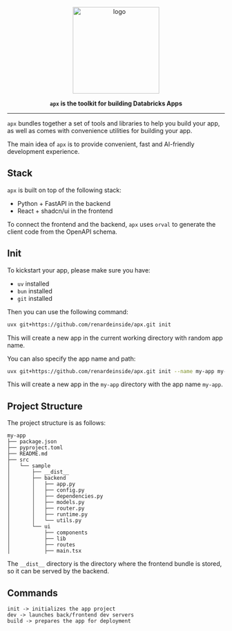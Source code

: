 <p align="center">
    <a href="https://github.com/renardeinside/apx">
        <img src="https://raw.githubusercontent.com/renardeinside/apx/refs/heads/main/assets/logo.svg" class="align-center" width="200" height="200" alt="logo" />
    </a>
</p>

<p align="center">
    <b><code>apx</code> is the toolkit for building Databricks Apps</b>
</p>

---

`apx` bundles together a set of tools and libraries to help you build your app, as well as comes with convenience utilities for building your app.

The main idea of `apx` is to provide convenient, fast and AI-friendly development experience.

## Stack

`apx` is built on top of the following stack:

- Python + FastAPI in the backend
- React + shadcn/ui in the frontend

To connect the frontend and the backend, `apx` uses `orval` to generate the client code from the OpenAPI schema.

## Init

To kickstart your app, please make sure you have:

- `uv` installed
- `bun` installed
- `git` installed

Then you can use the following command:

```bash
uvx git+https://github.com/renardeinside/apx.git init
```

This will create a new app in the current working directory with random app name.

You can also specify the app name and path:

```bash
uvx git+https://github.com/renardeinside/apx.git init --name my-app my-app
```

This will create a new app in the `my-app` directory with the app name `my-app`.

## Project Structure

The project structure is as follows:

```
my-app
├── package.json
├── pyproject.toml
├── README.md
├── src
│   └── sample
│       ├── __dist__
│       ├── backend
│       │   ├── app.py
│       │   ├── config.py
│       │   ├── dependencies.py
│       │   ├── models.py
│       │   ├── router.py
│       │   ├── runtime.py
│       │   └── utils.py
│       └── ui
│           ├── components
│           ├── lib
│           ├── routes
│           ├── main.tsx
```

The `__dist__` directory is the directory where the frontend bundle is stored, so it can be served by the backend.

## Commands

```
init -> initializes the app project
dev -> launches back/frontend dev servers
build -> prepares the app for deployment
```
